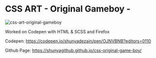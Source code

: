 # CSS ART - Original Gameboy -
![css-art-original-gameboy](https://user-images.githubusercontent.com/56504519/91629592-40231b00-ea05-11ea-8c7c-938f4c74aa4f.jpg)

Worked on Codepen with HTML & SCSS and Firefox

Codepen: https://codepen.io/shunyadezain/pen/OJNVBNB?editors=0110

Github Page: https://shunyagithub.github.io/css-original-game-boy/
